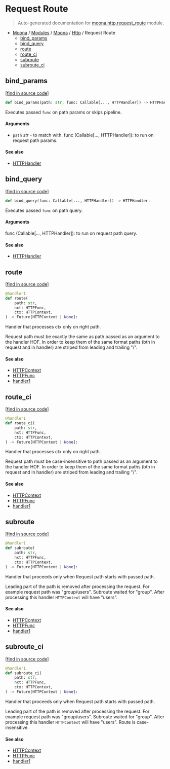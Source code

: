 # Request Route

> Auto-generated documentation for [moona.http.request_route](https://github.com/katunilya/moona/blob/main/moona/http/request_route.py) module.

- [Moona](../../README.md#moona-index) / [Modules](../../MODULES.md#moona-modules) / [Moona](../index.md#moona) / [Http](index.md#http) / Request Route
    - [bind_params](#bind_params)
    - [bind_query](#bind_query)
    - [route](#route)
    - [route_ci](#route_ci)
    - [subroute](#subroute)
    - [subroute_ci](#subroute_ci)

## bind_params

[[find in source code]](https://github.com/katunilya/moona/blob/main/moona/http/request_route.py#L105)

```python
def bind_params(path: str, func: Callable[..., HTTPHandler]) -> HTTPHandler:
```

Executes passed `func` on path params or skips pipeline.

#### Arguments

- `path` *str* - to match with.
func (Callable[..., HTTPHandler]): to run on request path params.

#### See also

- [HTTPHandler](handlers.md#httphandler)

## bind_query

[[find in source code]](https://github.com/katunilya/moona/blob/main/moona/http/request_route.py#L77)

```python
def bind_query(func: Callable[..., HTTPHandler]) -> HTTPHandler:
```

Executes passed `func` on path query.

#### Arguments

func (Callable[..., HTTPHandler]): to run on request path query.

#### See also

- [HTTPHandler](handlers.md#httphandler)

## route

[[find in source code]](https://github.com/katunilya/moona/blob/main/moona/http/request_route.py#L10)

```python
@handler1
def route(
    path: str,
    nxt: HTTPFunc,
    ctx: HTTPContext,
) -> Future[HTTPContext | None]:
```

Handler that processes ctx only on right path.

Request path must be exactly the same as path passed as an argument to the handler
HOF. In order to keep them of the same format paths (bth in request and in handler)
are striped from leading and trailing "/".

#### See also

- [HTTPContext](context.md#httpcontext)
- [HTTPFunc](handlers.md#httpfunc)
- [handler1](handlers.md#handler1)

## route_ci

[[find in source code]](https://github.com/katunilya/moona/blob/main/moona/http/request_route.py#L42)

```python
@handler1
def route_ci(
    path: str,
    nxt: HTTPFunc,
    ctx: HTTPContext,
) -> Future[HTTPContext | None]:
```

Handler that processes ctx only on right path.

Request path must be case-insensitive to path passed as an argument to the handler
HOF. In order to keep them of the same format paths (bth in request and in handler)
are striped from leading and trailing "/".

#### See also

- [HTTPContext](context.md#httpcontext)
- [HTTPFunc](handlers.md#httpfunc)
- [handler1](handlers.md#handler1)

## subroute

[[find in source code]](https://github.com/katunilya/moona/blob/main/moona/http/request_route.py#L25)

```python
@handler1
def subroute(
    path: str,
    nxt: HTTPFunc,
    ctx: HTTPContext,
) -> Future[HTTPContext | None]:
```

Handler that proceeds only when Request path starts with passed path.

Leading part of the path is removed after processing the request. For example
request path was "group/users". Subroute waited for "group". After processing this
handler `HTTPContext` will have "users".

#### See also

- [HTTPContext](context.md#httpcontext)
- [HTTPFunc](handlers.md#httpfunc)
- [handler1](handlers.md#handler1)

## subroute_ci

[[find in source code]](https://github.com/katunilya/moona/blob/main/moona/http/request_route.py#L57)

```python
@handler1
def subroute_ci(
    path: str,
    nxt: HTTPFunc,
    ctx: HTTPContext,
) -> Future[HTTPContext | None]:
```

Handler that proceeds only when Request path starts with passed path.

Leading part of the path is removed after processing the request. For example
request path was "group/users". Subroute waited for "group". After processing this
handler `HTTPContext` will have "users". Route is case-insensitive.

#### See also

- [HTTPContext](context.md#httpcontext)
- [HTTPFunc](handlers.md#httpfunc)
- [handler1](handlers.md#handler1)
